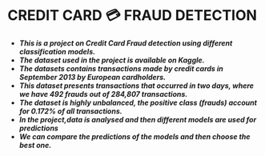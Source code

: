 # CREDIT CARD 💳 FRAUD DETECTION
* ***This is a project on Credit Card Fraud detection using different classification models.***
* ***The dataset used in the project is available on Kaggle.***
* ***The datasets contains transactions made by credit cards in September 2013 by European cardholders.***
* ***This dataset presents transactions that occurred in two days, where we have 492 frauds out of 284,807 transactions.*** 
* ***The dataset is highly unbalanced, the positive class (frauds) account for 0.172% of all transactions.***
* ***In the project,data is analysed and then different models are used for predictions***
* ***We can compare the predictions of the models and then choose the best one.***
